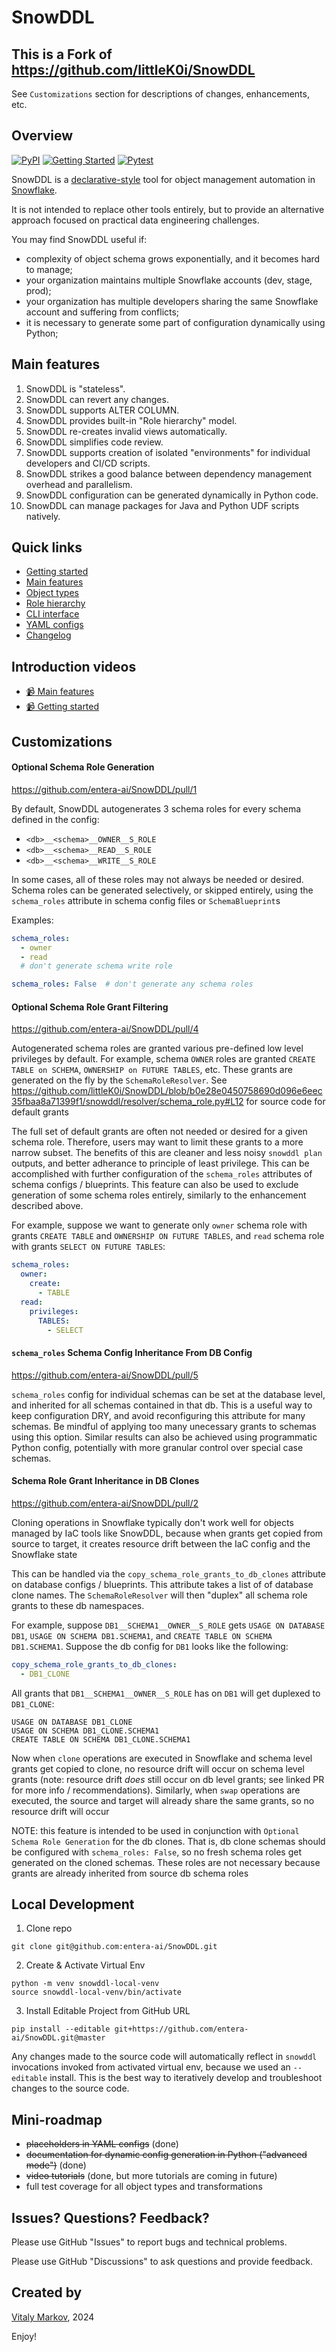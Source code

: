 # SnowDDL

## This is a Fork of https://github.com/littleK0i/SnowDDL

See `Customizations` section for descriptions of changes, enhancements, etc.

## Overview

[![PyPI](https://badge.fury.io/py/snowddl.svg)](https://badge.fury.io/py/snowddl)
[![Getting Started](https://github.com/littleK0i/SnowDDL/actions/workflows/getting_started.yml/badge.svg)](https://github.com/littleK0i/SnowDDL/actions/workflows/getting_started.yml)
[![Pytest](https://github.com/littleK0i/SnowDDL/actions/workflows/pytest.yml/badge.svg)](https://github.com/littleK0i/SnowDDL/actions/workflows/pytest.yml)

SnowDDL is a [declarative-style](https://www.snowflake.com/blog/embracing-agile-software-delivery-and-devops-with-snowflake/) tool for object management automation in [Snowflake](http://snowflake.com).

It is not intended to replace other tools entirely, but to provide an alternative approach focused on practical data engineering challenges.

You may find SnowDDL useful if:

- complexity of object schema grows exponentially, and it becomes hard to manage;
- your organization maintains multiple Snowflake accounts (dev, stage, prod);
- your organization has multiple developers sharing the same Snowflake account and suffering from conflicts;
- it is necessary to generate some part of configuration dynamically using Python;

## Main features

1. SnowDDL is "stateless".
2. SnowDDL can revert any changes.
3. SnowDDL supports ALTER COLUMN.
4. SnowDDL provides built-in "Role hierarchy" model.
5. SnowDDL re-creates invalid views automatically.
6. SnowDDL simplifies code review.
7. SnowDDL supports creation of isolated "environments" for individual developers and CI/CD scripts.
8. SnowDDL strikes a good balance between dependency management overhead and parallelism.
9. SnowDDL configuration can be generated dynamically in Python code.
10. SnowDDL can manage packages for Java and Python UDF scripts natively.

## Quick links

- [Getting started](https://docs.snowddl.com/getting-started)
- [Main features](https://docs.snowddl.com/features)
- [Object types](https://docs.snowddl.com/object-types)
- [Role hierarchy](https://docs.snowddl.com/guides/role-hierarchy)
- [CLI interface](https://docs.snowddl.com/basic/cli)
- [YAML configs](https://docs.snowddl.com/basic/yaml-configs)
- [Changelog](/CHANGELOG.md)

## Introduction videos

- [:video_camera: Main features](https://www.youtube.com/watch?v=e5K4jmlxvWc "SnowDDL: Main Features")
- [:video_camera: Getting started](https://www.youtube.com/watch?v=OtMebyQizRA "SnowDDL: Getting Started")

## Customizations

#### Optional Schema Role Generation

https://github.com/entera-ai/SnowDDL/pull/1

By default, SnowDDL autogenerates 3 schema roles for every schema defined in the config:

* `<db>__<schema>__OWNER__S_ROLE`
* `<db>__<schema>__READ__S_ROLE`
* `<db>__<schema>__WRITE__S_ROLE`

In some cases, all of these roles may not always be needed or desired. Schema roles can be generated
selectively, or skipped entirely, using the `schema_roles` attribute in schema config files or `SchemaBlueprint`s

Examples:

```yaml
schema_roles:
  - owner
  - read
  # don't generate schema write role
```

```yaml
schema_roles: False  # don't generate any schema roles
```

#### Optional Schema Role Grant Filtering

https://github.com/entera-ai/SnowDDL/pull/4

Autogenerated schema roles are granted various pre-defined low level privileges by default. For example,
schema `OWNER` roles are granted `CREATE TABLE on SCHEMA`, `OWNERSHIP on FUTURE TABLES`, etc. These grants
are generated on the fly by the `SchemaRoleResolver`. See
https://github.com/littleK0i/SnowDDL/blob/b0e28e0450758690d096e6eec35fbaa8a71399f1/snowddl/resolver/schema_role.py#L12
for source code for default grants

The full set of default grants are often not needed or desired for a given schema role. Therefore, users
may want to limit these grants to a more narrow subset. The benefits of this are cleaner and less noisy
`snowddl plan` outputs, and better adherance to principle of least privilege. This can be accomplished with
further configuration of the `schema_roles` attributes of schema configs / blueprints. This feature can also
be used to exclude generation of some schema roles entirely, similarly to the enhancement described above.

For example, suppose we want to generate only `owner` schema role with grants `CREATE TABLE` and `OWNERSHIP ON FUTURE TABLES`,
and `read` schema role with grants `SELECT ON FUTURE TABLES`:

```yaml
schema_roles:
  owner:
    create:
      - TABLE
  read:
    privileges:
      TABLES:
        - SELECT
```

#### `schema_roles` Schema Config Inheritance From DB Config

https://github.com/entera-ai/SnowDDL/pull/5

`schema_roles` config for individual schemas can be set at the database level, and inherited for all
schemas contained in that db. This is a useful way to keep configuration DRY, and avoid reconfiguring
this attribute for many schemas. Be mindful of applying too many unecessary grants to schemas using this
option. Similar results can also be achieved using programmatic Python config, potentially with more
granular control over special case schemas.

#### Schema Role Grant Inheritance in DB Clones

https://github.com/entera-ai/SnowDDL/pull/2

Cloning operations in Snowflake typically don't work well for objects managed by IaC tools like SnowDDL,
because when grants get copied from source to target, it creates resource drift between the IaC config 
and the Snowflake state

This can be handled via the `copy_schema_role_grants_to_db_clones` attribute on database configs / blueprints.
This attribute takes a list of of database clone names. The `SchemaRoleResolver` will then "duplex" all schema
role grants to these db namespaces.

For example, suppose `DB1__SCHEMA1__OWNER__S_ROLE` gets `USAGE ON DATABASE DB1`, `USAGE ON SCHEMA DB1.SCHEMA1`,
and `CREATE TABLE ON SCHEMA DB1.SCHEMA1`. Suppose the db config for `DB1` looks like the following:

```yaml
copy_schema_role_grants_to_db_clones:
  - DB1_CLONE
```

All grants that `DB1__SCHEMA1__OWNER__S_ROLE` has on `DB1` will get duplexed to `DB1_CLONE`:

```
USAGE ON DATABASE DB1_CLONE
USAGE ON SCHEMA DB1_CLONE.SCHEMA1
CREATE TABLE ON SCHEMA DB1_CLONE.SCHEMA1
```

Now when `clone` operations are executed in Snowflake and schema level grants get copied to clone, no
resource drift will occur on schema level grants (note: resource drift _does_ still occur on db level
grants; see linked PR for more info / recommendations). Similarly, when `swap` operations are executed,
the source and target will already share the same grants, so no resource drift will occur

NOTE: this feature is intended to be used in conjunction with `Optional Schema Role Generation` for the
db clones. That is, db clone schemas should be configured with `schema_roles: False`, so no fresh schema
roles get generated on the cloned schemas. These roles are not necessary because grants are already inherited
from source db schema roles

## Local Development

1. Clone repo

```
git clone git@github.com:entera-ai/SnowDDL.git
```

2. Create & Activate Virtual Env

```
python -m venv snowddl-local-venv
source snowddl-local-venv/bin/activate
```

3. Install Editable Project from GitHub URL

```
pip install --editable git+https://github.com/entera-ai/SnowDDL.git@master
```

Any changes made to the source code will automatically reflect in `snowddl` invocations invoked from
activated virtual env, because we used an `--editable` install. This is the best way to iteratively
develop and troubleshoot changes to the source code.

## Mini-roadmap

- ~~placeholders in YAML configs~~ (done)
- ~~documentation for dynamic config generation in Python ("advanced mode")~~ (done)
- ~~video tutorials~~ (done, but more tutorials are coming in future)
- full test coverage for all object types and transformations

## Issues? Questions? Feedback?

Please use GitHub "Issues" to report bugs and technical problems.

Please use GitHub "Discussions" to ask questions and provide feedback.

## Created by
[Vitaly Markov](https://www.linkedin.com/in/markov-vitaly/), 2024

Enjoy!
